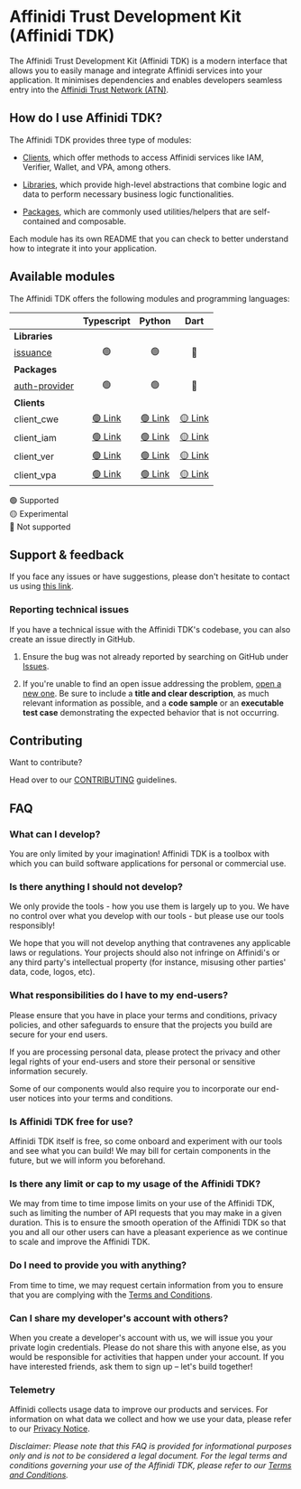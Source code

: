 # Affinidi Trust Development Kit (Affinidi TDK)

The Affinidi Trust Development Kit (Affinidi TDK) is a modern interface that allows you to easily manage and integrate Affinidi services into your application. It minimises dependencies and enables developers seamless entry into the [Affinidi Trust Network (ATN)](https://www.affinidi.com/get-started).

## How do I use Affinidi TDK?

The Affinidi TDK provides three type of modules:

- [Clients](clients), which offer methods to access Affinidi services like IAM, Verifier, Wallet, and VPA, among others.

- [Libraries](libs), which provide high-level abstractions that combine logic and data to perform necessary business logic functionalities.

- [Packages](packages), which are commonly used utilities/helpers that are self-contained and composable.

Each module has its own README that you can check to better understand how to integrate it into your application.

## Available modules

The Affinidi TDK offers the following modules and programming languages:

|                                                   |                     Typescript                     |                     Python                     |                     Dart                     |
| ------------------------------------------------- | :------------------------------------------------: | :--------------------------------------------: | :------------------------------------------: |
| **Libraries**                                     |
| [issuance](libs/issuance/README.md)               |                         🟢                         |                       🟢                       |                      🔴                      |
| **Packages**                                      |
| [auth-provider](packages/auth-provider/README.md) |                         🟢                         |                       🟢                       |                      🔴                      |
| **Clients**                                       |
| client_cwe                                        | [🟢 Link](clients/typescript/client-cwe/README.md) | [🟢 Link](clients/python/client_cwe/README.md) | [🟡 Link](clients/dart/client_cwe/README.md) |
| client_iam                                        | [🟢 Link](clients/typescript/client-iam/README.md) | [🟢 Link](clients/python/client_iam/README.md) | [🟡 Link](clients/dart/client_iam/README.md) |
| client_ver                                        | [🟢 Link](clients/typescript/client-ver/README.md) | [🟢 Link](clients/python/client_ver/README.md) | [🟡 Link](clients/dart/client_ver/README.md) |
| client_vpa                                        | [🟢 Link](clients/typescript/client-vpa/README.md) | [🟢 Link](clients/python/client_vpa/README.md) | [🟡 Link](clients/dart/client_vpa/README.md) |

🟢 Supported<br>
🟡 Experimental<br>
🔴 Not supported

## Support & feedback

If you face any issues or have suggestions, please don't hesitate to contact us using [this link](https://share.hsforms.com/1i-4HKZRXSsmENzXtPdIG4g8oa2v).

### Reporting technical issues

If you have a technical issue with the Affinidi TDK's codebase, you can also create an issue directly in GitHub.

1. Ensure the bug was not already reported by searching on GitHub under
   [Issues](https://github.com/affinidi/affinidi-tdk/issues).

2. If you're unable to find an open issue addressing the problem,
   [open a new one](https://github.com/affinidi/affinidi-tdk/issues/new).
   Be sure to include a **title and clear description**, as much relevant information as possible,
   and a **code sample** or an **executable test case** demonstrating the expected behavior that is not occurring.

## Contributing

Want to contribute?

Head over to our [CONTRIBUTING](CONTRIBUTING.md) guidelines.

## FAQ

### What can I develop?

You are only limited by your imagination! Affinidi TDK is a toolbox with which you can build software applications for personal or commercial use.

### Is there anything I should not develop?

We only provide the tools - how you use them is largely up to you. We have no control over what you develop with our tools - but please use our tools responsibly!

We hope that you will not develop anything that contravenes any applicable laws or regulations. Your projects should also not infringe on Affinidi's or any third party's intellectual property (for instance, misusing other parties' data, code, logos, etc).

### What responsibilities do I have to my end-users?

Please ensure that you have in place your terms and conditions, privacy policies, and other safeguards to ensure that the projects you build are secure for your end users.

If you are processing personal data, please protect the privacy and other legal rights of your end-users and store their personal or sensitive information securely.

Some of our components would also require you to incorporate our end-user notices into your terms and conditions.

### Is Affinidi TDK free for use?

Affinidi TDK itself is free, so come onboard and experiment with our tools and see what you can build! We may bill for certain components in the future, but we will inform you beforehand.

### Is there any limit or cap to my usage of the Affinidi TDK?

We may from time to time impose limits on your use of the Affinidi TDK, such as limiting the number of API requests that you may make in a given duration. This is to ensure the smooth operation of the Affinidi TDK so that you and all our other users can have a pleasant experience as we continue to scale and improve the Affinidi TDK.

### Do I need to provide you with anything?

From time to time, we may request certain information from you to ensure that you are complying with the [Terms and Conditions](https://www.affinidi.com/terms-conditions).

### Can I share my developer's account with others?

When you create a developer's account with us, we will issue you your private login credentials. Please do not share this with anyone else, as you would be responsible for activities that happen under your account. If you have interested friends, ask them to sign up – let's build together!

### Telemetry

Affinidi collects usage data to improve our products and services. For information on what data we collect and how we use your data, please refer to our [Privacy Notice](https://www.affinidi.com/privacy-notice).

_Disclaimer:
Please note that this FAQ is provided for informational purposes only and is not to be considered a legal document. For the legal terms and conditions governing your use of the Affinidi TDK, please refer to our [Terms and Conditions](https://www.affinidi.com/terms-conditions)._

